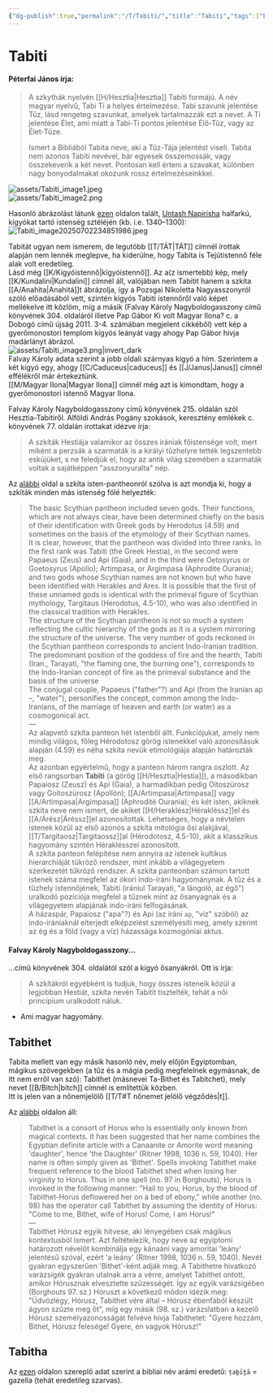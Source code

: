 ```yaml
---
{"dg-publish":true,"permalink":"/T/Tabiti/","title":"Tabiti","tags":["Englishtexttranslated"],"created":"2024-12-01T14:02","updated":"2025-07-03T18:39"}
---
```



# Tabiti

#### Péterfai János írja:

> A szkythák nyelvén [[H/Hesztia\|Hesztia]] Tabiti formájú. A név magyar nyelvű, Tabi Ti a helyes értelmezése. Tabi szavunk jelentése Tűz, lásd rengeteg szavunkat, amelyek tartalmazzák ezt a nevet. A Ti jelentése Élet, ami miatt a Tabi-Ti pontos jelentése Élő-Tűz, vagy az Élet-Tüze.  
>
> Ismert a Bibliából Tabita neve, aki a Tűz-Tája jelentést viseli. Tabita nem azonos Tabiti nevével, bár egyesek összemossák, vagy összekeverik a két nevet. Pontosan kell érteni a szavakat, különben nagy bonyodalmakat okozunk rossz értelmezéseinkkel.  

![assets/Tabiti_image1.jpeg](/img/user/T/assets/Tabiti_image1.jpeg)  
![assets/Tabiti_image2.png](/img/user/T/assets/Tabiti_image2.png)  

Hasonló ábrázolást látunk [ezen](https://en.wikipedia.org/wiki/Untash-Napirisha#/media/File:Untash_Napirisha_stele_Louvre_Sb12.jpg) oldalon talált, [Untash Napirisha](https://en.wikipedia.org/wiki/Untash-Napirisha) halfarkú, kígyókat tartó istenség sztéléjén (kb. i.e. 1340–1300):  
![Tabiti_image20250702234851986.jpeg](/img/user/T/assets/Tabiti_image20250702234851986.jpeg)

Tabitát ugyan nem ismerem, de legutóbb [[T/TÁT\|TÁT]] címnél írottak alapján nem lennék meglepve, ha kiderülne, hogy Tabita is Tejútistennő féle alak volt eredetileg.  
Lásd még [[K/Kígyóistennő\|kígyóistennő]]. Az a(z ismertebb) kép, mely [[K/Kundalini\|Kundalini]] címnél áll, valójában nem Tabitit hanem a szkíta [[A/Anahita\|Anahitá]]t ábrázolja, így a Pozsgai Nikoletta Nagyasszonyról szóló előadásából vett, szintén kígyós Tabiti istennőről való képet mellékelve itt közlöm, míg a másik (Falvay Károly Nagyboldogasszony című könyvének 304. oldaláról illetve Pap Gábor Ki volt Magyar Ilona? c. a Dobogó című újság 2011. 3-4. számában megjelent cikkéből) vett kép a gyerőmonostori templom kígyós leányát vagy ahogy Pap Gábor hívja madárlányt ábrázol.  
![assets/Tabiti_image3.png|invert_dark](/img/user/T/assets/Tabiti_image3.png)  
Falvay Károly adata szerint a jobb oldali szárnyas kígyó a hím. Szerintem a két kígyó egy, ahogy [[C/Caduceus\|caduceus]] és [[J/Janus\|Janus]] címnél effélékről már értekeztünk.  
[[M/Magyar Ilona\|Magyar Ilona]] címnél még azt is kimondtam, hogy a gyerőmonostori istennő Magyar Ilona.

Falvay Károly Nagyboldogasszony című könyvének 215. oldalán szól Hesztia-Tabitiről. Alföldi András Pogány szokások, keresztény emlékek c. könyvének 77. oldalán írottakat idézve írja:  
> A szkíták Hestiája valamikor az összes irániak főistensége volt, mert miként a perzsák a szarmaták is a királyi tűzhelyre tették legszentebb esküjüket, s ne feledjük el, hogy az antik világ szemében a szarmaták voltak a sajátképpen "asszonyuralta" nép.  

Az [alábbi](https://www.encyclopedia.com/environment/encyclopedias-almanacs-transcripts-and-maps/scythian-religion) oldal a szkíta isten-pantheonról szólva is azt mondja ki, hogy a szkíták minden más istenség fölé helyezték:  
> The basic Scythian pantheon included seven gods. Their functions, which are not always clear, have been determined chiefly on the basis of their identification with Greek gods by Herodotus (4.59) and sometimes on the basis of the etymology of their Scythian names.  
> It is clear, however, that the pantheon was divided into three ranks. In the first rank was Tabiti (the Greek Hestia), in the second were Papaeus (Zeus) and Api (Gaia), and in the third were Oetosyrus or Goetosyrus (Apollo); Artimpasa, or Argimpasa (Aphrodite Ourania); and two gods whose Scythian names are not known but who have been identified with Herakles and Ares. It is possible that the first of these unnamed gods is identical with the primeval figure of Scythian mythology, Targitaus (Herodotus, 4.5-10), who was also identified in the classical tradition with Herakles.  
> The structure of the Scythian pantheon is not so much a system reflecting the cultic hierarchy of the gods as it is a system mirroring the structure of the universe. The very number of gods reckoned in the Scythian pantheon corresponds to ancient Indo-Iranian tradition. The predominant position of the goddess of fire and the hearth, Tabiti (Iran., Tarayati, "the flaming one, the burning one"), corresponds to the Indo-Iranian concept of fire as the primeval substance and the basis of the universe  
> The conjugal couple, Papaeus ("father"?) and Api (from the Iranian ap –, "water"), personifies the concept, common among the Indo-Iranians, of the marriage of heaven and earth (or water) as a cosmogonical act.  
> —  
> Az alapvető szkíta panteon hét istenből állt. Funkciójukat, amely nem mindig világos, főleg Hérodotosz görög istenekkel való azonosításuk alapján (4.59) és néha szkíta nevük etimológiája alapján határozták meg.  
> Az azonban egyértelmű, hogy a panteon három rangra oszlott. Az első rangsorban **Tabiti** (a görög [[H/Hesztia\|Hestia]]), a másodikban Papaiosz (Zeusz) és Api (Gaia), a harmadikban pedig Oitoszürosz vagy Goitoszürosz (Apollón); [[A/Artimpasa\|Artimpasa]] vagy [[A/Artimpasa\|Argimpasa]] (Aphrodité Ourania); és két isten, akiknek szkíta neve nem ismert, de akiket [[H/Heraklész\|Hérakléssz]]el és [[A/Árész\|Áréssz]]el azonosítottak. Lehetséges, hogy a névtelen istenek közül az első azonos a szkíta mitológia ősi alakjával, [[T/Targitaosz\|Targitaossz]]al (Hérodotosz, 4.5-10), akit a klasszikus hagyomány szintén Héraklésszel azonosított.  
> A szkíta panteon felépítése nem annyira az istenek kultikus hierarchiáját tükröző rendszer, mint inkább a világegyetem szerkezetét tükröző rendszer. A szkíta panteonban számon tartott istenek száma megfelel az ókori indo-iráni hagyománynak. A tűz és a tűzhely istennőjének, Tabiti (irániul Tarayati, "a lángoló, az égő") uralkodó pozíciója megfelel a tűznek mint az ősanyagnak és a világegyetem alapjának indo-iráni felfogásának.  
> A házaspár, Papaiosz ("apa"?) és Api (az iráni `ap`, "víz" szóból) az indo-irániaknál elterjedt elképzelést személyesíti meg, amely szerint az ég és a föld (vagy a víz) házassága kozmogóniai aktus.  

#### Falvay Károly Nagyboldogasszony...

...című könyvének 304. oldalától szól a kígyó ősanyákról. Ott is írja:  
> A szkítákról egyébként is tudjuk, hogy összes isteneik közül a legjobban Hestiát, szkíta nevén Tabitit tisztelték, tehát a női princípium uralkodott náluk.  
- Ami magyar hagyomány.

## Tabithet

Tabita mellett van egy másik hasonló név, mely előjön Egyiptomban, mágikus szövegekben (a tűz és a mágia pedig megfelelnek egymásnak, de itt nem erről van szó): Tabithet (másnevei Ta-Bithet és Tabitchet), mely nevet [[B/Bitch\|bitch]] címnél is említettük közben.  
Itt is jelen van a nőnemjelölő [[T/T#T nőnemet jelölő végződés\|t]].  

Az [alábbi](https://henadology.wordpress.com/theology/netjeru/tabithet/) oldalon áll:  
> Tabithet is a consort of Horus who is essentially only known from magical contexts. It has been suggested that her name combines the Egyptian definite article with a Canaanite or Amorite word meaning 'daughter', hence 'the Daughter' (Ritner 1998, 1036 n. 59, 1040). Her name is often simply given as 'Bithet'. Spells invoking Tabithet make frequent reference to the blood Tabithet shed when losing her virginity to Horus. Thus in one spell (no. 97 in Borghouts), Horus is invoked in the following manner: "Hail to you, Horus, by the blood of Tabithet-Horus deflowered her on a bed of ebony," while another (no. 98) has the operator call Tabithet by assuming the identity of Horus: "Come to me, Bithet, wife of Horus! Come, I am Horus!"  
> —  
> Tabithet Hórusz egyik hitvese, aki lényegében csak mágikus kontextusból ismert. Azt feltételezik, hogy neve az egyiptomi határozott névelőt kombinálja egy kánaáni vagy amoritai 'leány' jelentésű szóval, ezért 'a leány' (Ritner 1998, 1036 n. 59, 1040). Nevét gyakran egyszerűen 'Bithet'-ként adják meg. A Tabithetre hivatkozó varázsigék gyakran utalnak arra a vérre, amelyet Tabithet ontott, amikor Hórusznak elvesztette szüzességét. Így az egyik varázsigében (Borghouts 97. sz.) Hóruszt a következő módon idézik meg: "Üdvözlégy, Hórusz, Tabithet vére által – Hórusz ébenfából készült ágyon szűzte meg őt", míg egy másik (98. sz.) varázslatban a kezelő Hórusz személyazonosságát felvéve hívja Tabithetet: "Gyere hozzám, Bithet, Hórusz felesége! Gyere, én vagyok Hórusz!"  

## Tabitha

Az [ezen](https://en.wikipedia.org/wiki/Tabitha) oldalon szereplő adat szerint a bibliai név arámi eredetű: `ṭaḇīṯā` = gazella (tehát eredetileg szarvas).  